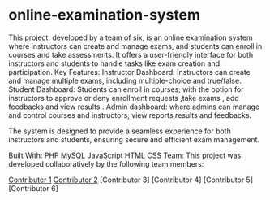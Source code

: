 # online-examination-system
This project, developed by a team of six, is an online examination system where instructors can create and manage exams, and students can enroll in courses and take assessments. It offers a user-friendly interface for both instructors and students to handle tasks like exam creation and participation.
Key Features:
Instructor Dashboard: Instructors can create and manage multiple exams, including multiple-choice and true/false.
Student Dashboard: Students can enroll in courses, with the option for instructors to approve or deny enrollment requests ,take exams , add feedbacks and view results .
Admin dashboard: where admins can manage and control courses and instructors, view reports,results and feedbacks.

The system is designed to provide a seamless experience for both instructors and students, ensuring secure and efficient exam management.

Built With:
PHP
MySQL
JavaScript
HTML
CSS
Team:
This project was developed collaboratively by the following team members:

[Contributer 1](https://github.com/Abdelrahman-Hegazy1)
[Contributor 2](https://github.com/AbdoElwahdh)
[Contributor 3]
[Contributor 4]
[Contributor 5]
[Contributor 6]
